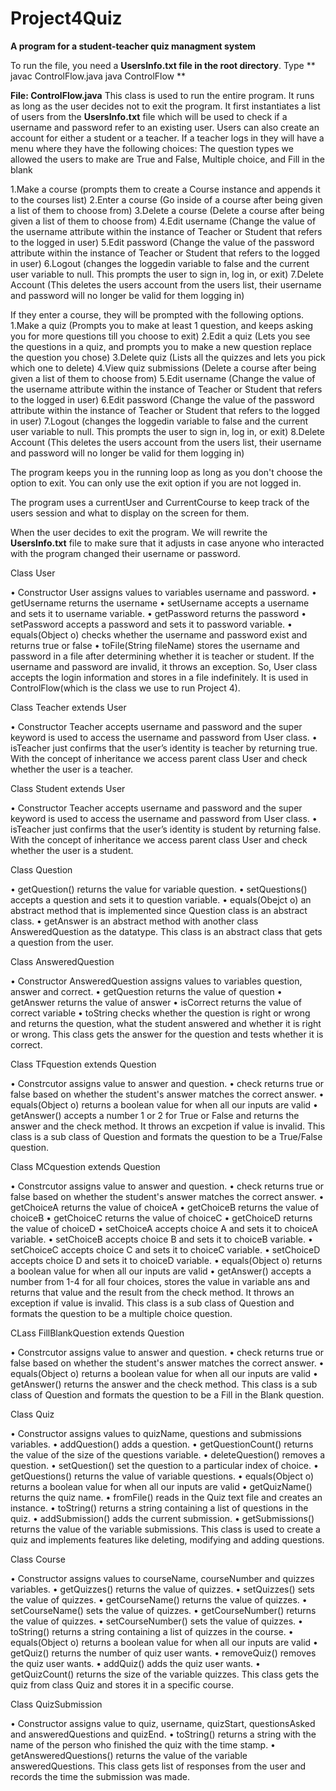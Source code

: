 # Project4Quiz

**A program for a student-teacher quiz managment system**

To run the file, you need a **UsersInfo.txt file in the root directory**. 
Type **
javac ControlFlow.java
java ControlFlow
**

**File: ControlFlow.java**
This class is used to run the entire program. It runs as long as the user decides not to exit the program. It first instantiates a list of users from the **UsersInfo.txt** file which will be used to check if a username and password refer to an existing user. Users can also create an account for either a student or a teacher. If a teacher logs in they will have a menu where they have the following choices:
The question types we allowed the users to make are True and False, Multiple choice, and Fill in the blank


1.Make a course (prompts them to create a Course instance and appends it to the courses list)
2.Enter a course (Go inside of a course after being given a list of them to choose from)
3.Delete a course (Delete a course after being given a list of them to choose from)
4.Edit username (Change the value of the username attribute within the instance of Teacher or Student that refers to the logged in user)
5.Edit password (Change the value of the password attribute within the instance of Teacher or Student that refers to the logged in user)
6.Logout (changes the loggedin variable to false and the current user variable to null. This prompts the user to sign in, log in, or exit)
7.Delete Account (This deletes the users account from the users list, their username and password will no longer be valid for them logging in)

If they enter a course, they will be prompted with the following options.
1.Make a quiz (Prompts you to make at least 1 question, and keeps asking you for more questions till you choose to exit)
2.Edit a quiz (Lets you see the questions in a quiz, and prompts you to make a new question replace the question you chose)
3.Delete quiz (Lists all the quizzes and lets you pick which one to delete)
4.View quiz submissions (Delete a course after being given a list of them to choose from)
5.Edit username (Change the value of the username attribute within the instance of Teacher or Student that refers to the logged in user)
6.Edit password (Change the value of the password attribute within the instance of Teacher or Student that refers to the logged in user)
7.Logout (changes the loggedin variable to false and the current user variable to null. This prompts the user to sign in, log in, or exit)
8.Delete Account (This deletes the users account from the users list, their username and password will no longer be valid for them logging in)

The program keeps you in the running loop as long as you don't choose the option to exit. You can only use the exit option if you are not logged in.

The program uses a currentUser and CurrentCourse to keep track of the users session and what to display on the screen for them. 

When the user decides to exit the program. We will rewrite the **UsersInfo.txt** file to make sure that it adjusts in case anyone who interacted with the program changed their username or password. 

Class User

•	Constructor User assigns values to variables username and password.
•	getUsername returns the username
•	setUsername accepts a username and sets it to username variable.
•	getPassword returns the password
•	setPassword accepts a password and sets it to password variable.
•	equals(Object o) checks whether the username and password exist and returns true or false
•	toFile(String fileName) stores the username and password in a file after determining whether it is teacher or student. If the username and password are invalid, it throws an exception.
So, User class accepts the login information and stores in a file indefinitely. It is used in ControlFlow(which is the class we use to run Project 4). 

Class Teacher extends User

•	Constructor Teacher accepts username and password and the super keyword is used to access the username and password from User class.
•	isTeacher just confirms that the user’s identity is teacher by returning true.
With the concept of inheritance we access parent class User and check whether the user is a teacher.

Class Student extends User

•	Constructor Teacher accepts username and password and the super keyword is used to access the username and password from User class.
•	isTeacher just confirms that the user’s identity is student by returning false.
With the concept of inheritance we access parent class User and check whether the user is a student.

Class Question 

•	getQuestion() returns the value for variable question.
•	setQuestions() accepts a question and sets it to question variable.
•	equals(Obejct o) an abstract method that is implemented since Question class is an abstract class.
•	getAnswer is an abstract method with another class AnsweredQuestion as the datatype.
This class is an abstract class that gets a question from the user.

Class AnsweredQuestion 

•	Constructor AnsweredQuestion assigns values to variables question, answer and correct. 
•	getQuestion returns the value of question
•	getAnswer returns the value of answer
•	isCorrect returns the value of correct variable
•	toString checks whether the question is right or wrong and returns the question, what the student answered and whether it is right or wrong.
This class gets the answer for the question and tests whether it is correct. 

Class TFquestion extends Question

• Constrcutor assigns value to answer and question.
• check returns true or false based on whether the student's answer matches the correct answer.
• equals(Object o) returns a boolean value for when all our inputs are valid
• getAnswer() accepts a number 1 or 2 for True or False and returns the answer and the check method. It throws an excpetion if value is invalid.
This class is a sub class of Question and formats the question to be a True/False question.

Class MCquestion extends Question

• Constrcutor assigns value to answer and question.
• check returns true or false based on whether the student's answer matches the correct answer.
• getChoiceA returns the value of choiceA
• getChoiceB returns the value of choiceB 
• getChoiceC returns the value of choiceC
• getChoiceD returns the value of choiceD
• setChoiceA accepts choice A and sets it to choiceA variable.
• setChoiceB accepts choice B and sets it to choiceB variable.
• setChoiceC accepts choice C and sets it to choiceC variable.
• setChoiceD accepts choice D and sets it to choiceD variable.
• equals(Object o) returns a boolean value for when all our inputs are valid
• getAnswer() accepts a number from 1-4 for all four choices, stores the value in variable ans and returns that value and the result from the check method. It throws an exception if value is invalid.
This class is a sub class of Question and formats the question to be a multiple choice question.

CLass FillBlankQuestion extends Question

• Constrcutor assigns value to answer and question.
• check returns true or false based on whether the student's answer matches the correct answer.
• equals(Object o) returns a boolean value for when all our inputs are valid
• getAnswer() returns the answer and the check method.
This class is a sub class of Question and formats the question to be a Fill in the Blank question.

Class Quiz

• Constructor assigns values to quizName, questions and submissions variables.
• addQuestion() adds a question.
• getQuestionCount() returns the value of the size of the questions variable.
• deleteQuestion() removes a question.
• setQuestion() set the question to a particular index of choice.
• getQuestions() returns the value of variable questions.
• equals(Object o) returns a boolean value for when all our inputs are valid
• getQuizName() returns the quiz name.
• fromFile() reads in the Quiz text file and creates an instance.
• toString() returns a string containing a list of questions in the quiz.
• addSubmission() adds the current submission.
• getSubmissions() returns the value of the variable submissions.
This class is used to create a quiz and implements features like deleting, modifying and adding questions.

Class Course

• Constructor assigns values to courseName, courseNumber and quizzes variables.
• getQuizzes() returns the value of quizzes.
• setQuizzes() sets the value of quizzes.
• getCourseName() returns the value of quizzes.
• setCourseName() sets the value of quizzes.
• getCourseNumber() returns the value of quizzes.
• setCourseNumber() sets the value of quizzes.
• toString() returns a string containing a list of quizzes in the course.
• equals(Object o) returns a boolean value for when all our inputs are valid
• getQuiz() returns the number of quiz user wants.
• removeQuiz() removes the quiz user wants.
• addQuiz() adds the quiz user wants.
• getQuizCount() returns the size of the variable quizzes.
This class gets the quiz from class Quiz and stores it in a specific course.

Class QuizSubmission 

• Constructor assigns value to quiz, username, quizStart, questionsAsked and answeredQuestions and quizEnd.
• toString() returns a string with the name of the person who finished the quiz with the time stamp.
• getAnsweredQuestions() returns the value of the variable answeredQuestions.
This class gets list of responses from the user and records the time the submission was made.
